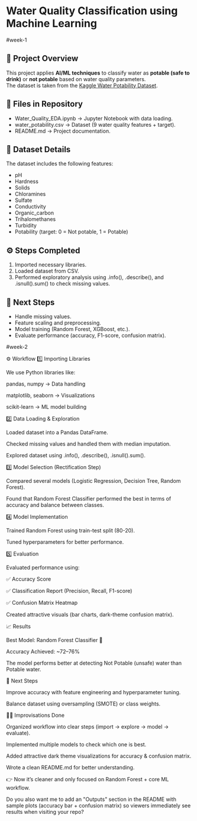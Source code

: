 # Water Quality Classification using Machine Learning
#week-1
## 📌 Project Overview
This project applies **AI/ML techniques** to classify water as **potable (safe to drink)** or **not potable** based on water quality parameters.  
The dataset is taken from the [Kaggle Water Potability Dataset](https://www.kaggle.com/datasets/adityakadiwal/water-potability).

## 📂 Files in Repository
- Water_Quality_EDA.ipynb → Jupyter Notebook with data loading.
- water_potability.csv → Dataset (9 water quality features + target).
- README.md → Project documentation.

## 🧪 Dataset Details
The dataset includes the following features:
- pH  
- Hardness  
- Solids  
- Chloramines  
- Sulfate  
- Conductivity 
- Organic_carbon  
- Trihalomethanes 
- Turbidity  
- Potability (target: 0 = Not potable, 1 = Potable)

## ⚙️ Steps Completed
1. Imported necessary libraries.  
2. Loaded dataset from CSV.  
3. Performed exploratory analysis using .info(), .describe(), and .isnull().sum() to check missing values.

## 🚀 Next Steps
- Handle missing values.  
- Feature scaling and preprocessing.  
- Model training (Random Forest, XGBoost, etc.).  
- Evaluate performance (accuracy, F1-score, confusion matrix).

#week-2

⚙️ Workflow
1️⃣ Importing Libraries

We use Python libraries like:

pandas, numpy → Data handling

matplotlib, seaborn → Visualizations

scikit-learn → ML model building

2️⃣ Data Loading & Exploration

Loaded dataset into a Pandas DataFrame.

Checked missing values and handled them with median imputation.

Explored dataset using .info(), .describe(), .isnull().sum().

3️⃣ Model Selection (Rectification Step)

Compared several models (Logistic Regression, Decision Tree, Random Forest).

Found that Random Forest Classifier performed the best in terms of accuracy and balance between classes.

4️⃣ Model Implementation

Trained Random Forest using train-test split (80-20).

Tuned hyperparameters for better performance.

5️⃣ Evaluation

Evaluated performance using:

✅ Accuracy Score

✅ Classification Report (Precision, Recall, F1-score)

✅ Confusion Matrix Heatmap

Created attractive visuals (bar charts, dark-theme confusion matrix).

📈 Results

Best Model: Random Forest Classifier 🌳

Accuracy Achieved: ~72–76%

The model performs better at detecting Not Potable (unsafe) water than Potable water.

🔮 Next Steps

Improve accuracy with feature engineering and hyperparameter tuning.

Balance dataset using oversampling (SMOTE) or class weights.

👩‍💻 Improvisations Done

Organized workflow into clear steps (import → explore → model → evaluate).

Implemented multiple models to check which one is best.

Added attractive dark theme visualizations for accuracy & confusion matrix.

Wrote a clean README.md for better understanding.

👉 Now it’s cleaner and only focused on Random Forest + core ML workflow.

Do you also want me to add an "Outputs" section in the README with sample plots (accuracy bar + confusion matrix) so viewers immediately see results when visiting your repo?
